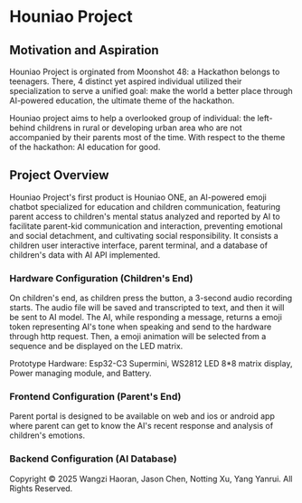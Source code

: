 # Houniao Project

## Motivation and Aspiration
Houniao Project is orginated from Moonshot 48: a Hackathon belongs to teenagers. There, 4 distinct yet aspired individual utilized their specialization to serve a unified goal: make the world a better place through AI-powered education, the ultimate theme of the hackathon.

Houniao project aims to help a overlooked group of individual: the left-behind childrens in rural or developing urban area who are not accompanied by their parents most of the time. With respect to the theme of the hackathon: AI education for good.

## Project Overview
Houniao Project's first product is Houniao ONE, an AI-powered emoji chatbot specialized for education and children communication, featuring parent access to children's mental status analyzed and reported by AI to facilitate parent-kid communication and interaction, preventing emotional and social detachment, and cultivating social responsibility. It consists a children user interactive interface, parent terminal, and a database of children's data with AI API implemented. 

### Hardware Configuration (Children's End)
On children's end, as children press the button, a 3-second audio recording starts. The audio file will be saved and transcripted to text, and then it will be sent to AI model. The AI, while responding a message, returns a emoji token representing AI's tone when speaking and send to the hardware through http request. Then, a emoji animation will be selected from a sequence and be displayed on the LED matrix.

Prototype Hardware: Esp32-C3 Supermini, WS2812 LED 8*8 matrix display, Power managing module, and Battery.

### Frontend Configuration (Parent's End)

Parent portal is designed to be available on web and ios or android app where parent can get to know the AI's recent response and analysis of children's emotions.

### Backend Configuration (AI Database)


Copyright © 2025 Wangzi Haoran, Jason Chen, Notting Xu, Yang Yanrui. All Rights Reserved.
